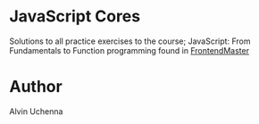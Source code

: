 # JavaScript Cores

Solutions to all practice exercises to the course; JavaScript: From Fundamentals to Function programming found in [FrontendMaster](https://frontendmasters.com)

# Author

Alvin Uchenna

